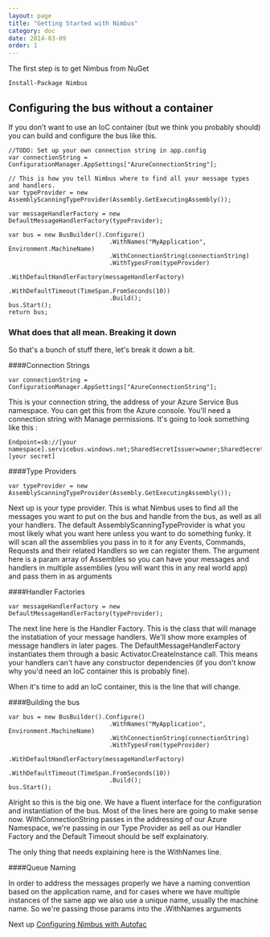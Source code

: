```yaml
---
layout: page
title: "Getting Started with Nimbus"
category: doc
date: 2014-03-09
order: 1
---
```


The first step is to get Nimbus from NuGet

	Install-Package Nimbus


## Configuring the bus without a container

If you don't want to use an IoC container (but we think you probably should) you can build and configure the bus like this.

	//TODO: Set up your own connection string in app.config
    var connectionString = ConfigurationManager.AppSettings["AzureConnectionString"];

    // This is how you tell Nimbus where to find all your message types and handlers.
    var typeProvider = new AssemblyScanningTypeProvider(Assembly.GetExecutingAssembly());

    var messageHandlerFactory = new DefaultMessageHandlerFactory(typeProvider);

    var bus = new BusBuilder().Configure()
                                .WithNames("MyApplication", Environment.MachineName)
                                .WithConnectionString(connectionString)
                                .WithTypesFrom(typeProvider)
                                .WithDefaultHandlerFactory(messageHandlerFactory)
                                .WithDefaultTimeout(TimeSpan.FromSeconds(10))
                                .Build();
    bus.Start();
    return bus;


### What does that all mean. Breaking it down ##

So that's a bunch of stuff there, let's break it down a bit.

####Connection Strings

    var connectionString = ConfigurationManager.AppSettings["AzureConnectionString"];
This is your connection string, the address of your Azure Service Bus namespace. You can get this from the Azure console. You'll need a connection string with Manage permissions. It's going to look something like this :

	Endpoint=sb://[your namespace].servicebus.windows.net;SharedSecretIssuer=owner;SharedSecretValue=[your secret]


####Type Providers 

	var typeProvider = new AssemblyScanningTypeProvider(Assembly.GetExecutingAssembly());


Next up is your type provider. This is what Nimbus uses to find all the messages you want to put on the bus and handle from the bus, as well as all your handlers. The default AssemblyScanningTypeProvider is what you most likely what you want here unless you want to do something funky. It will scan all the assemblies you pass in to it for any Events, Commands, Requests and their related Handlers so we can register them. The argument here is a param array of Assembles so you can have your messages and handlers in multiple assemblies (you will want this in any real world app) and pass them in as arguments

####Handler Factories

    var messageHandlerFactory = new DefaultMessageHandlerFactory(typeProvider);

The next line here is the Handler Factory. This is the class that will manage the instatiation of your message handlers. We'll show more examples of message handlers in later pages. The DefaultMessageHandlerFactory instantiates them through a basic Activator.CreateInstance call. This means your handlers can't have any constructor dependencies (if you don't know why you'd need an IoC container this is probably fine). 

When it's time to add an IoC container, this is the line that will change.

####Building the bus


    var bus = new BusBuilder().Configure()
                                .WithNames("MyApplication", Environment.MachineName)
                                .WithConnectionString(connectionString)
                                .WithTypesFrom(typeProvider)
                                .WithDefaultHandlerFactory(messageHandlerFactory)
                                .WithDefaultTimeout(TimeSpan.FromSeconds(10))
                                .Build();
    bus.Start();

Alright so this is the big one. We have a fluent interface for the configuration and instantiation of the bus. Most of the lines here are going to make sense now. WithConnectionString passes in the addressing of our Azure Namespace, we're passing in our Type Provider as aell as our Handler Factory and the Default Timeout should be self explainatory.

The only thing that needs explaining here is the WithNames line.

####Queue Naming

In order to address the messages properly we have a naming convention based on the application name, and for cases where we have multiple instances of the same app we also use a unique name, usually the machine name. So we're passing those params into the .WithNames arguments


Next up [Configuring Nimbus with Autofac](./configuring-nimbus-with-autofac)